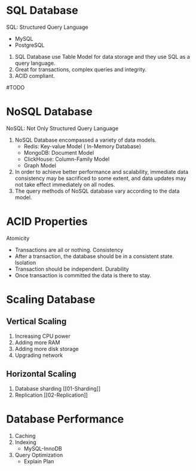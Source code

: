 
# SQL Database

SQL: Structured Query Language
- MySQL
- PostgreSQL

1. SQL Database use Table Model for data storage and they use SQL as a query language.
2. Great for transactions, complex queries and integrity.
3. ACID compliant.

#TODO 

# NoSQL Database

NoSQL: Not Only Structured Query Language

1. NoSQL Database encompassed a variety of data models. 
	- Redis: Key-value Model ( In-Memory Database)
	- MongoDB: Document Model
	- ClickHouse: Column-Family Model
	- Graph Model
2. In order to achieve better performance and scalability, immediate data consistency may be sacrificed to some extent, and data updates may not take effect immediately on all nodes.
3. The query methods of NoSQL database vary according to the data model.


# ACID Properties

Atomicity
- Transactions are all or nothing.
Consistency
- After a transaction, the database should be in a consistent state.
Isolation
- Transaction should be independent.
Durability
- Once transaction is committed the data is there to stay.


# Scaling Database

## Vertical Scaling

1. Increasing CPU power
2. Adding more RAM
3. Adding more disk storage
4. Upgrading network
## Horizontal Scaling

1. Database sharding [[01-Sharding]]
2. Replication [[02-Replication]]

# Database Performance

1. Caching
2. Indexing
	- MySQL-InnoDB
3. Query Optimization
	- Explain Plan



























